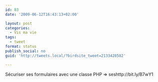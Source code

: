 ```yaml
---
id: 83
date: '2009-06-12T16:43:13+02:00'

layout: post
categories:
  - Vis ma vie
tags:
  - tweet
format: status
publish_social: no
guid: 'http://tweets.local/?birdsite_tweet=2133428582'

---
```


Sécuriser ses formulaires avec une classe PHP =&gt; seshttp://bit.ly/B7wY1